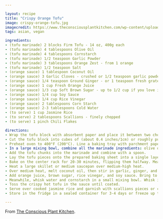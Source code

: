 ```yaml
---

layout: recipe
title: "Crispy Orange Tofu"
image: crispy-orange-tofu.jpg
imagecredit: https://www.theconsciousplantkitchen.com/wp-content/uploads/2021/04/Orange-tofu.jpg
tags: asian, vegan

ingredients:
- (tofu marinade) 2 blocks Firm Tofu - 14 oz, 400g each
- (tofu marinade) 4 tablespoons Olive Oil
- (tofu marinade) 4 tablespoons Cornstarch
- (tofu marinade) 1/2 teaspoon Garlic Powder
- (tofu marinade) 3 tablespoons Orange Zest - from 1 orange
- (tofu marinade) 1/2 teaspoon Salt
- (orange sauce) 1 tablespoon Coconut Oil
- (orange sauce) 3 Garlic Cloves - crushed or 1/2 teaspoon garlic powder
- (orange sauce) 1/4 teaspoon Ground Ginger - or 1 teaspoon fresh grated ginger
- (orange sauce) 1 cup Fresh Orange Juice
- (orange sauce) 1/3 cup Soft Brown Sugar - up to 1/2 cup if you love it very sweet
- (orange sauce) 1/4 cup Soy Sauce
- (orange sauce) 1/4 cup Rice Vinegar
- (orange sauce) 2 tablespoons Corn Starch
- (orange sauce) 2-3 tablespoons Cold Water
- (to serve) 1 cup Jasmine Rice
- (to serve) 2 tablespoons Scallions - finely chopped
- (to serve) 1 pinch Chili Flakes

directions:
- Wrap the tofu block with absorbent paper and place it between two chopping boards, adding a few books on top of the top board to add pressure. Set aside 30 minutes to release all the tofu moisture.
- Cut the tofu block into cubes of (about 0.4 inches/1cm) or roughly pull apart the tofu to create irregular pieces of tofu – this mimics chicken texture the best!
- Preheat oven to 400°F (200°C). Line a baking tray with parchment paper. Set aside.
- In a large mixing bowl, combine all the marinade ingredients: olive oil, cornstarch, garlic powder, orange zest, and salt.
- Add the tofu chunks into the marinade and combine with a spoon.
- Lay the tofu pieces onto the prepared baking sheet into a single layer, make sure the tofu pieces don't touch each other or overlap.
- Bake on the center rack for 20-30 minutes, flipping them halfway. Meanwhile, prepare the curry sauce.
- Heat a large skillet or medium saucepan over medium-high heat.
- Over medium heat, melt coconut oil, then stir in garlic, ginger, and cook over low heat to prevent the garlic from burning. Cook until fragrant for about 1 minute.
- Add orange juice, brown sugar, rice vinegar, and soy sauce. Bring to a light simmer, occasionally stirring, until the sugar dissolves – about 2-3 minutes.
- Meanwhile, whisk water and cornstarch in a small mixing bowl. Whisk in the cornstarch slurry into the hot orange sauce and keep simmering, occasionally stirring, until the sauce thickens – about 2-3 minutes. Remove from heat.
- Toss the crispy hot tofu in the sauce until coated.
- Serve over cooked jasmine rice and garnish with scallions pieces or chili flakes to add a spicy touch.
- Store in the fridge in a sealed container for 3-4 days or freeze up to 3 months.

---
```


From [The Conscious Plant Kitchen](https://www.theconsciousplantkitchen.com/orange-tofu-recipe/).

